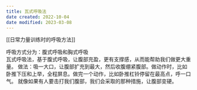 ```yaml
---
title: 瓦式呼吸法
date created: 2022-10-04
date modified: 2023-03-08
---
```


[[日常力量训练时的呼吸方法]]

呼吸方式分为：腹式呼吸和胸式呼吸  
瓦式呼吸法，基于腹式呼吸，让腹部充盈，更有支撑感，从而能帮助我们做更大重量。
做法：吸一大口，让腹部扩充到最大，然后收腹绷紧腹部。做动作时，比如卧推下压和上举，全程屏息。做完一个动作，比如卧推杠铃停留在最高点，呼一口气。
就像如果有人要击打我们腹部，我们会采取的那种措施，让腹部变硬。
